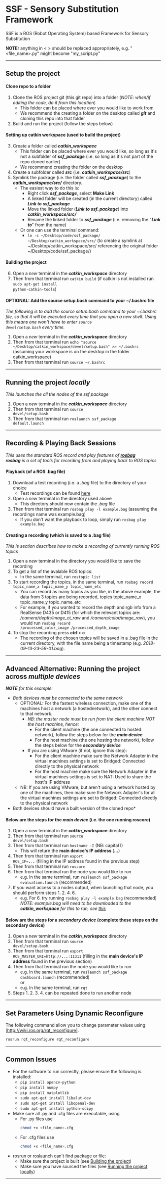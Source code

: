 # SSF - Sensory Substitution Framework
SSF is a ROS (Robot Operating System) based Framework for Sensory Substitution

**NOTE:** anything in < > should be replaced appropriately, e.g. "<file_name>.py" might become "my_script.py"

---

## Setup the project

#### Clone repo to a folder

1. Clone the ROS project git (this git repo) into a folder (*NOTE: when/if editing the code, do it from this location*)
    - This folder can be placed where ever you would like to work from
    - We recommend the creating a folder on the desktop called ***git*** and cloning this repo into that folder
2. Build and run the project (follow the steps below)


#### Setting up catkin workspace (used to build the project)

3. Create a folder called ***catkin_workspace***
    - This folder can be placed where ever you would like, so long as it's not a subfolder of ***ssf_package*** (i.e. so long as it's not part of the repo cloned earlier)
    - We recommend creating the folder on the desktop
4. Create a subfolder called ***src*** (i.e. ***catkin_workspace/src***)
5. Symlink the package (i.e. the folder called ***ssf_package***) to the ***catkin_workspace/src/*** directory.
    - The easiest way to do this is:
        - Right click ***ssf_package***, select **Make Link**
        - A linked folder will be created (in the current directory) called ***Link to ssf_package***
        - Move the linked folder (***Link to ssf_package***) into ***catkin_workspace/src/***
        - Rename the linked folder to ***ssf_package*** (i.e. removing the "***Link to***" from the name)
    - Or one can use the terminal command:
        - <code>ln -s ~/Desktop/code/ssf_package/ ~/Desktop/catkin_workspace/src/</code> (to create a symlink at ~/Desktop/catkin_workspace/src/ referencing the original folder ~/Desktop/code/ssf_package/)

#### <a name="building_the_project"></a>Building the project

6. Open a *new* terminal in the ***catkin_workspace*** directory
7. Then from that terminal run <code>catkin build</code> (if catkin is not installed run <code>sudo apt-get install python-catkin-tools</code>)

#### OPTIONAL: Add the source setup.bash command to your ~/.bashrc file

*The following is to add the source setup.bash command to your ~/.bashrc file, so that it will be executed every time that you open a new shell. Using this means one won't have to enter <code>source devel/setup.bash</code> every time.*

1. Open a *new* terminal in the ***catkin_workspace*** directory
2. Then from that terminal run <code>echo "source ~/Desktop/catkin_workspace/devel/setup.bash" >> ~/.bashrc</code> (assuming your workspace is on the desktop in the folder catkin_workspace)
3. Then from that terminal run <code>source ~/.bashrc</code>


---

## <a name="running_the_project_locally"></a>Running the project *locally*

*This launches the all the nodes of the ssf package*

1. Open a *new* terminal in the ***catkin_workspace*** directory
2. Then from that terminal run <code>source devel/setup.bash</code>
3. Then from that terminal run <code>roslaunch ssf_package default.launch</code>

---

## Recording & Playing Back Sessions

*This uses the standard ROS record and play features of [**rosbag**](http://wiki.ros.org/rosbag/Commandline)*<br>
***rosbag** is a set of tools for recording from and playing back to ROS topics*

#### <a name="playback"></a>Playback (of a ROS .bag file)
1. Download a test recording (i.e. a *.bag* file) to the directory of your choice
    - Test recordings can be found [here](https://www.google.com/search?q=Searching+for+test+.bag+recordings...Sorry%2C+I+still+need+upload+those...)
2. Open a *new* terminal in the directory used above
    - This directory should now contain the *.bag* file
3. Then from that terminal run <code>rosbag play -l example.bag</code> (assuming the recordings name was example.bag)
    - If you don't want the playback to loop, simply run <code>rosbag play example.bag</code>

#### Creating a recording (which is saved to a .bag file)
*This is section describes how to make a recording of currently running ROS topics*

1. Open a *new* terminal in the directory you would like to save the recording
2. To get a list of the avalable ROS topics:
    - In the same terminal, run <code>rostopic list</code>
3. To start recording the topics, in the same terminal, run <code>rosbag record topic_name_x topic_name_y topic_name_etc</code>
    - You can record as many topics as you like, in the above example, the data from 3 topics are being recorded, topics topic_name_x topic_name_y topic_name_etc
    - For example, if you wanted to record the depth and rgb info from a RealSense D435 or D415 (for which the relevant topics are: */camera/depth/image_ct_raw* and */camera/color/image_raw*), you would run <code>rosbag record /processed_color_image /processed_depth_image</code>
4. To stop the recording press **ctrl + c**
    - The recording of the chosen topics will be saved in a .bag file in the current directory, with the file name being a timestamp (e.g. *2018-09-13-23-59-01.bag*).

***

## **Advanced Alternative:** Running the project across *multiple devices*

***NOTE** for this example:*
- *Both devices must be connected to the same network*
    - OPTIONAL: For the fastest wireless connection, make one of the machines host a network (a hostednetwork), and the other connect to that network.
        - *NB: the master node must be run from the client machine NOT the host machine, hence:*
            - For the client machine (the one connected to hosted network), follow the steps below for the ***main device***
            - For the host machine (the one hosting the network), follow the steps below for the ***secondary device***
        - If you are using VMware (if not, ignore this step):
            - For the client machine make sure the Network Adapter in the virtual machines settings is set to Bridged: Connected directly to the physical network
            - For the host machine make sure the Network Adapter in the virtual machines settings is set to NAT: Used to share the host's IP address
    - NB: If you are using VMware, but aren't using a network hosted by one of the machines, then make sure the Network Adapter's for all the virtual machines settings are set to Bridged: Connected directly to the physical network
- Both devices should have a built version of the cloned repo*

#### Below are the steps for the *main device* (i.e. the one running roscore)

1. Open a *new* terminal in the ***catkin_workspace*** directory
2. Then from that terminal run <code>source devel/setup.bash</code>
3. Then from that terminal run <code>hostname -I</code> (NB: capital I)
    - This will return the **main device's IP address** (___.___.___.___)
4. Then from that terminal run <code>export ROS_IP=___.___.___.___</code> (filling in the IP address found in the previous step)
5. Then from that terminal run <code>roscore</code>
6. Then from that terminal run the node you would like to run
    - e.g. In the same terminal, run <code>roslaunch ssf_package evaluation.launch</code> (recommended)
7. If you want access to a nodes output, when launching that node, you should perform steps 1. 2. 4. 6.
    - e.g. For 6. try running <code>rosbag play -l example.bag</code> (recommended) *NOTE: example.bag will need to be downloaded to the **catkin_workspace** for this to run, see [this](#playback)*

#### Below are the steps for a *secondary device* (complete these steps on the secondary device)

1. Open a *new* terminal in the ***catkin_workspace*** directory
2. Then from that terminal run <code>source devel/setup.bash</code>
3. Then from that terminal run <code>export ROS_MASTER_URI=http://___.___.___.___:11311</code> (filling in the **main device's IP address** found in the previous section)
4. Then from that terminal run the node you would like to run
    - e.g. In the same terminal, run <code>roslaunch ssf_package dashboard.launch</code> (recommended)
    <br>or
    - e.g. In the same terminal, run <code>rqt</code>
5. Steps 1. 2. 3. 4. can be repeated done to run another node

---

## Set Parameters Using Dynamic Reconfigure
The following command allow you to change parameter values using [http://wiki.ros.org/rqt_reconfigure].
```bash
rosrun rqt_reconfigure rqt_reconfigure
```
---

## Common Issues
* For the software to run correctly, please ensure the following is installed:
    * <code>pip install opencv-python</code>
    * <code>pip install numpy</code>
    * <code>pip install matplotlib</code>
    * <code>sudo apt-get install libalut-dev</code>
    * <code>sudo apt-get install libopenal-dev</code>
    * <code>sudo apt-get install python-scipy</code>
* Make sure all .py and .cfg files are executable, using
    * For .py files use
        ```bash
        chmod +x <file_name>.cfg
        ```
    * For .cfg files use
        ```bash
        chmod +x <file_name>.cfg
        ```
* rosrun or roslaunch can't find package or file:
    * Make sure the project is built (see [Building the project](#building_the_project))
    * Make sure you have sourced the files (see [Running the project locally](#running_the_project_locally))
---
